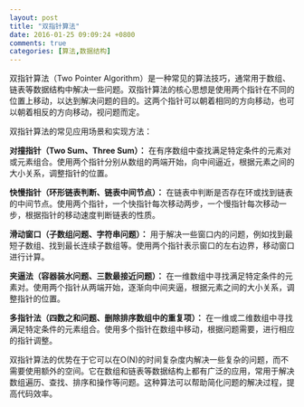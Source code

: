```yaml
---
layout: post
title: "双指针算法"
date: 2016-01-25 09:09:24 +0800
comments: true
categories: [算法,数据结构]
---
```


双指针算法（Two Pointer Algorithm）是一种常见的算法技巧，通常用于数组、链表等数据结构中解决一些问题。双指针算法的核心思想是使用两个指针在不同的位置上移动，以达到解决问题的目的。这两个指针可以朝着相同的方向移动，也可以朝着相反的方向移动，视问题而定。

双指针算法的常见应用场景和实现方法：

**对撞指针（Two Sum、Three Sum）：** 在有序数组中查找满足特定条件的元素对或元素组合。使用两个指针分别从数组的两端开始，向中间逼近，根据元素之间的大小关系，调整指针的位置。

**快慢指针（环形链表判断、链表中间节点）：** 在链表中判断是否存在环或找到链表的中间节点。使用两个指针，一个快指针每次移动两步，一个慢指针每次移动一步，根据指针的移动速度判断链表的性质。
<!-- more -->
**滑动窗口（子数组问题、字符串问题）：** 用于解决一些窗口内的问题，例如找到最短子数组、找到最长连续子数组等。使用两个指针表示窗口的左右边界，移动窗口进行计算。

**夹逼法（容器装水问题、三数最接近问题）：** 在一维数组中寻找满足特定条件的元素对。使用两个指针从两端开始，逐渐向中间夹逼，根据元素之间的大小关系，调整指针的位置。

**多指针法（四数之和问题、删除排序数组中的重复项）：** 在一维或二维数组中寻找满足特定条件的元素组合。使用多个指针在数组中移动，根据问题需要，进行相应的指针调整。

双指针算法的优势在于它可以在O(N)的时间复杂度内解决一些复杂的问题，而不需要使用额外的空间。它在数组和链表等数据结构上都有广泛的应用，常用于解决数组遍历、查找、排序和操作等问题。这种算法可以帮助简化问题的解决过程，提高代码效率。